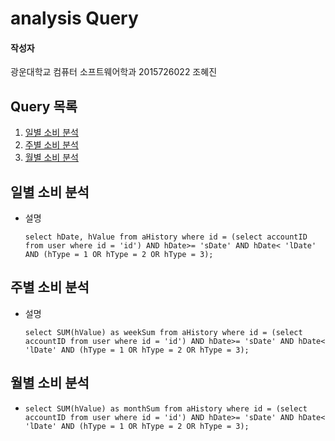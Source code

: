 # analysis Query

#### 작성자

광운대학교 컴퓨터 소프트웨어학과 2015726022 조혜진

## Query 목록

1. [일별 소비 분석](#1)
2. [주별 소비 분석](#2)
3. [월별 소비 분석](#3)

<a name="1"></a>

## 일별 소비 분석

- 설명

  ```mysql
  select hDate, hValue from aHistory where id = (select accountID from user where id = 'id') AND hDate>= 'sDate' AND hDate< 'lDate' AND (hType = 1 OR hType = 2 OR hType = 3);
  ```

<a name="2"></a>

## 주별 소비 분석

- 설명

  ```mysql
  select SUM(hValue) as weekSum from aHistory where id = (select accountID from user where id = 'id') AND hDate>= 'sDate' AND hDate< 'lDate' AND (hType = 1 OR hType = 2 OR hType = 3);
  ```

<a name="3"></a>

## 월별 소비 분석

- ```mysql
  select SUM(hValue) as monthSum from aHistory where id = (select accountID from user where id = 'id') AND hDate>= 'sDate' AND hDate< 'lDate' AND (hType = 1 OR hType = 2 OR hType = 3);
  ```